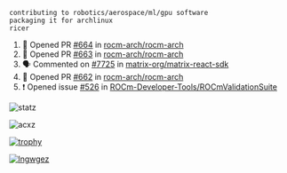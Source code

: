 ```
contributing to robotics/aerospace/ml/gpu software
packaging it for archlinux
ricer
```

<!--START_SECTION:activity-->
1. 💪 Opened PR [#664](https://github.com/rocm-arch/rocm-arch/pull/664) in [rocm-arch/rocm-arch](https://github.com/rocm-arch/rocm-arch)
2. 💪 Opened PR [#663](https://github.com/rocm-arch/rocm-arch/pull/663) in [rocm-arch/rocm-arch](https://github.com/rocm-arch/rocm-arch)
3. 🗣 Commented on [#7725](https://github.com/matrix-org/matrix-react-sdk/issues/7725) in [matrix-org/matrix-react-sdk](https://github.com/matrix-org/matrix-react-sdk)
4. 💪 Opened PR [#662](https://github.com/rocm-arch/rocm-arch/pull/662) in [rocm-arch/rocm-arch](https://github.com/rocm-arch/rocm-arch)
5. ❗️ Opened issue [#526](https://github.com/ROCm-Developer-Tools/ROCmValidationSuite/issues/526) in [ROCm-Developer-Tools/ROCmValidationSuite](https://github.com/ROCm-Developer-Tools/ROCmValidationSuite)
<!--END_SECTION:activity-->


![statz](https://github-readme-stats.vercel.app/api?username=acxz&include_all_commits=true&show_icons=true)

<p><img align="center" src="https://github-readme-streak-stats.herokuapp.com/?user=acxz&" alt="acxz" /></p>

[![trophy](https://github-profile-trophy.vercel.app/?username=acxz)](https://github.com/ryo-ma/github-profile-trophy)

[![lngwgez](https://github-readme-stats.vercel.app/api/top-langs/?username=acxz&layout=compact)](https://github.com/acxz/github-readme-stats)
